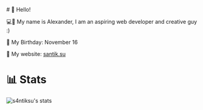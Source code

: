<math xmlns="http://www.w3.org/1998/Math/MathML" display="block">
  <mrow data-mjx-texclass="ORD">
    <mtext fontfamily="goombafont; color:red; pointer-events: none; z-index: -10; position: fixed; top: 0; left: 0; height: 100vh; object-fit: cover; background-size: cover; width: 130vw; opacity: 0.5; background: url('https://github.com/cloud11665/cloud11665/assets/59028866/3b916a93-1632-49cd-bf65-14e666cd81c8');"></mtext>
  </mrow>
</math>
# 👋 Hello!

💻🎨 My name is Alexander, I am an aspiring web developer and creative guy :) 

🎂 My Birthday: November 16

🔗 My website: [santik.su](https://santik.su/)
# 📊 Stats

![s4ntiksu's stats](https://stats.santik.su/api?username=s4ntiksu)
